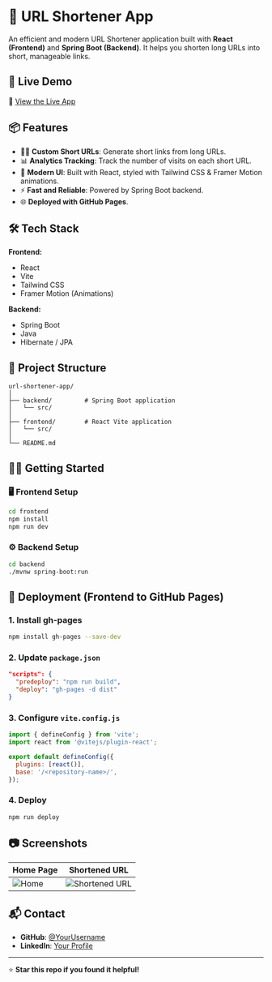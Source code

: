 # 🔗 URL Shortener App

An efficient and modern URL Shortener application built with **React (Frontend)** and **Spring Boot (Backend)**. It helps you shorten long URLs into short, manageable links.

## 🚀 Live Demo

🔗 [View the Live App](https://<your-github-username>.github.io/<repository-name>)

## 📦 Features

- 🧑‍💻 **Custom Short URLs**: Generate short links from long URLs.
- 📊 **Analytics Tracking**: Track the number of visits on each short URL.
- 🎨 **Modern UI**: Built with React, styled with Tailwind CSS & Framer Motion animations.
- ⚡ **Fast and Reliable**: Powered by Spring Boot backend.
- 🌐 **Deployed with GitHub Pages**.

## 🛠️ Tech Stack

**Frontend:**
- React
- Vite
- Tailwind CSS
- Framer Motion (Animations)

**Backend:**
- Spring Boot
- Java
- Hibernate / JPA

## 📂 Project Structure
```
url-shortener-app/
│
├── backend/         # Spring Boot application
│   └── src/
│
├── frontend/        # React Vite application
│   └── src/
│
└── README.md
```

## 🏃‍♂️ Getting Started

### 🖥️ Frontend Setup

```bash
cd frontend
npm install
npm run dev
```

### ⚙️ Backend Setup

```bash
cd backend
./mvnw spring-boot:run
```

## 🚀 Deployment (Frontend to GitHub Pages)

### 1. Install gh-pages
```bash
npm install gh-pages --save-dev
```

### 2. Update `package.json`
```json
"scripts": {
  "predeploy": "npm run build",
  "deploy": "gh-pages -d dist"
}
```

### 3. Configure `vite.config.js`
```javascript
import { defineConfig } from 'vite';
import react from '@vitejs/plugin-react';

export default defineConfig({
  plugins: [react()],
  base: '/<repository-name>/',
});
```

### 4. Deploy
```bash
npm run deploy
```

## 📷 Screenshots
| Home Page | Shortened URL |
|-----------|---------------|
| ![Home](https://via.placeholder.com/300) | ![Shortened URL](https://via.placeholder.com/300) |

## 📬 Contact
- **GitHub**: [@YourUsername](https://github.com/YourUsername)
- **LinkedIn**: [Your Profile](https://linkedin.com/in/yourprofile)

---

⭐ **Star this repo if you found it helpful!**

